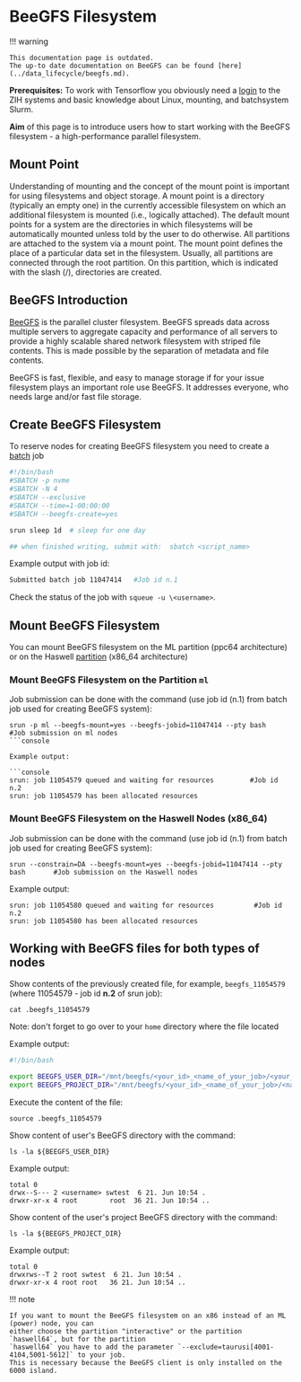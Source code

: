 # BeeGFS Filesystem

!!! warning

    This documentation page is outdated.
    The up-to date documentation on BeeGFS can be found [here](../data_lifecycle/beegfs.md).

**Prerequisites:** To work with Tensorflow you obviously need a [login](../application/access.md) to
the ZIH systems and basic knowledge about Linux, mounting, and batchsystem Slurm.

**Aim** of this page is to introduce
users how to start working with the BeeGFS filesystem - a high-performance parallel filesystem.

## Mount Point

Understanding of mounting and the concept of the mount point is important for using filesystems and
object storage. A mount point is a directory (typically an empty one) in the currently accessible
filesystem on which an additional filesystem is mounted (i.e., logically attached).  The default
mount points for a system are the directories in which filesystems will be automatically mounted
unless told by the user to do otherwise.  All partitions are attached to the system via a mount
point. The mount point defines the place of a particular data set in the filesystem. Usually, all
partitions are connected through the root partition. On this partition, which is indicated with the
slash (/), directories are created.

## BeeGFS Introduction

[BeeGFS](https://www.beegfs.io/content/) is the parallel cluster filesystem.  BeeGFS spreads data
across multiple servers to aggregate capacity and performance of all servers to provide a highly
scalable shared network filesystem with striped file contents. This is made possible by the
separation of metadata and file contents.

BeeGFS is fast, flexible, and easy to manage storage if for your issue
filesystem plays an important role use BeeGFS. It addresses everyone,
who needs large and/or fast file storage.

## Create BeeGFS Filesystem

To reserve nodes for creating BeeGFS filesystem you need to create a
[batch](../jobs_and_resources/slurm.md) job

```Bash
#!/bin/bash
#SBATCH -p nvme
#SBATCH -N 4
#SBATCH --exclusive
#SBATCH --time=1-00:00:00
#SBATCH --beegfs-create=yes

srun sleep 1d  # sleep for one day

## when finished writing, submit with:  sbatch <script_name>
```

Example output with job id:

```Bash
Submitted batch job 11047414   #Job id n.1
```

Check the status of the job with `squeue -u \<username>`.

## Mount BeeGFS Filesystem

You can mount BeeGFS filesystem on the ML partition (ppc64 architecture) or on the Haswell
[partition](../jobs_and_resources/system_taurus.md) (x86_64 architecture)

### Mount BeeGFS Filesystem on the Partition `ml`

Job submission can be done with the command (use job id (n.1) from batch job used for creating
BeeGFS system):

```console
srun -p ml --beegfs-mount=yes --beegfs-jobid=11047414 --pty bash                #Job submission on ml nodes
```console

Example output:

```console
srun: job 11054579 queued and waiting for resources         #Job id n.2
srun: job 11054579 has been allocated resources
```

### Mount BeeGFS Filesystem on the Haswell Nodes (x86_64)

Job submission can be done with the command (use job id (n.1) from batch
job used for creating BeeGFS system):

```console
srun --constrain=DA --beegfs-mount=yes --beegfs-jobid=11047414 --pty bash       #Job submission on the Haswell nodes
```

Example output:

```console
srun: job 11054580 queued and waiting for resources          #Job id n.2
srun: job 11054580 has been allocated resources
```

## Working with BeeGFS files for both types of nodes

Show contents of the previously created file, for example,
`beegfs_11054579` (where 11054579 - job id **n.2** of srun job):

```console
cat .beegfs_11054579
```

Note: don't forget to go over to your `home` directory where the file located

Example output:

```Bash
#!/bin/bash

export BEEGFS_USER_DIR="/mnt/beegfs/<your_id>_<name_of_your_job>/<your_id>"
export BEEGFS_PROJECT_DIR="/mnt/beegfs/<your_id>_<name_of_your_job>/<name of your project>"
```

Execute the content of the file:

```console
source .beegfs_11054579
```

Show content of user's BeeGFS directory with the command:

```console
ls -la ${BEEGFS_USER_DIR}
```

Example output:

```console
total 0
drwx--S--- 2 <username> swtest  6 21. Jun 10:54 .
drwxr-xr-x 4 root        root  36 21. Jun 10:54 ..
```

Show content of the user's project BeeGFS directory with the command:

```console
ls -la ${BEEGFS_PROJECT_DIR}
```

Example output:

```console
total 0
drwxrws--T 2 root swtest  6 21. Jun 10:54 .
drwxr-xr-x 4 root root   36 21. Jun 10:54 ..
```

!!! note

    If you want to mount the BeeGFS filesystem on an x86 instead of an ML (power) node, you can
    either choose the partition "interactive" or the partition `haswell64`, but for the partition
    `haswell64` you have to add the parameter `--exclude=taurusi[4001-4104,5001-5612]` to your job.
    This is necessary because the BeeGFS client is only installed on the 6000 island.
